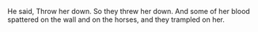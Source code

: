 He said, Throw her down. So they threw her down. And some of her blood spattered on the wall and on the horses, and they trampled on her.
